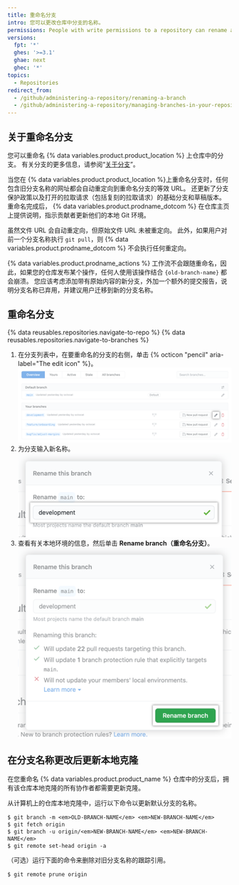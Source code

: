 ```yaml
---
title: 重命名分支
intro: 您可以更改仓库中分支的名称。
permissions: People with write permissions to a repository can rename a branch in the repository. People with admin permissions can rename the default branch.
versions:
  fpt: '*'
  ghes: '>=3.1'
  ghae: next
  ghec: '*'
topics:
  - Repositories
redirect_from:
  - /github/administering-a-repository/renaming-a-branch
  - /github/administering-a-repository/managing-branches-in-your-repository/renaming-a-branch
---
```


## 关于重命名分支

您可以重命名 {% data variables.product.product_location %} 上仓库中的分支。 有关分支的更多信息，请参阅“[关于分支](/github/collaborating-with-issues-and-pull-requests/about-branches)”。

当您在 {% data variables.product.product_location %}上重命名分支时，任何包含旧分支名称的网址都会自动重定向到重命名分支的等效 URL。 还更新了分支保护政策以及打开的拉取请求（包括复刻的拉取请求）的基础分支和草稿版本。 重命名完成后， {% data variables.product.prodname_dotcom %} 在仓库主页上提供说明，指示贡献者更新他们的本地 Git 环境。

虽然文件 URL 会自动重定向，但原始文件 URL 未被重定向。 此外，如果用户对前一个分支名称执行 `git pull`，则 {% data variables.product.prodname_dotcom %} 不会执行任何重定向。

{% data variables.product.prodname_actions %} 工作流不会跟随重命名，因此，如果您的仓库发布某个操作，任何人使用该操作结合 `{old-branch-name}` 都会崩溃。 您应该考虑添加带有原始内容的新分支，外加一个额外的提交报告，说明分支名称已弃用，并建议用户迁移到新的分支名称。

## 重命名分支

{% data reusables.repositories.navigate-to-repo %}
{% data reusables.repositories.navigate-to-branches %}
1. 在分支列表中，在要重命名的分支的右侧，单击 {% octicon "pencil" aria-label="The edit icon" %}。 ![要重命名的分支右侧的铅笔图标](/assets/images/help/branch/branch-rename-edit.png)
1. 为分支输入新名称。 ![输入新分支名称的文本字段](/assets/images/help/branch/branch-rename-type.png)
1. 查看有关本地环境的信息，然后单击 **Rename branch（重命名分支）**。 ![本地环境信息和"重命名分支"按钮](/assets/images/help/branch/branch-rename-rename.png)

## 在分支名称更改后更新本地克隆

在您重命名 {% data variables.product.product_name %} 仓库中的分支后，拥有该仓库本地克隆的所有协作者都需要更新克隆。

从计算机上的仓库本地克隆中，运行以下命令以更新默认分支的名称。

```shell
$ git branch -m <em>OLD-BRANCH-NAME</em> <em>NEW-BRANCH-NAME</em>
$ git fetch origin
$ git branch -u origin/<em>NEW-BRANCH-NAME</em> <em>NEW-BRANCH-NAME</em>
$ git remote set-head origin -a
```

（可选）运行下面的命令来删除对旧分支名称的跟踪引用。
```
$ git remote prune origin
```
